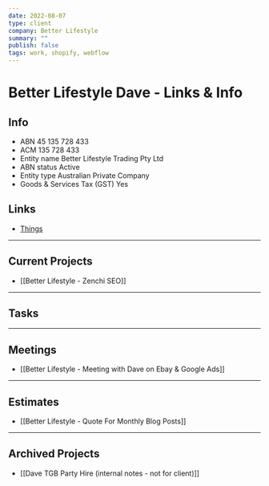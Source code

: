 ```yaml
---
date: 2022-08-07
type: client
company: Better Lifestyle
summary: ""
publish: false
tags: work, shopify, webflow
---
```


# Better Lifestyle Dave - Links & Info

## Info
-   ABN 45 135 728 433
-   ACM 135 728 433
-   Entity name Better Lifestyle Trading Pty Ltd
-   ABN status Active
-   Entity type Australian Private Company
-   Goods & Services Tax (GST) Yes

## Links
-  [Things](things:///show?id=MhiaUdFaDPwX7h8KPWMXwD)

---

## Current Projects
-   [[Better Lifestyle - Zenchi SEO]]


---

## Tasks


---

## Meetings
-   [[Better Lifestyle - Meeting with Dave on Ebay & Google Ads]]


---

## Estimates
-   [[Better Lifestyle - Quote For Monthly Blog Posts]]


---

## Archived Projects
- [[Dave TGB Party Hire (internal notes - not for client)]]